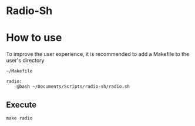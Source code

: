 # Radio-Sh

# How to use

To improve the user experience, it is recommended to add a Makefile to the user's directory

`~/Makefile`
```
radio:
	@bash ~/Documents/Scripts/radio-sh/radio.sh
```

## Execute

`make radio`
